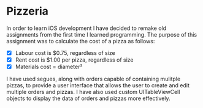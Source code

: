 # Pizzeria

In order to learn iOS development I have decided to remake old assignments from the first time I learned programming. The purpose of this assignment was to calculate the cost of a pizza as follows:

- [x] Labour cost is $0.75, regardless of size
- [x] Rent cost is $1.00 per pizza, regardless of size
- [x] Materials cost = diameter²

I have used segues, along with orders capable of containing mulitple pizzas, to provide a user interface that allows the user to create and edit multiple orders and pizzas. I have also used custom UITableViewCell objects to display the data of orders and pizzas more effectively.
